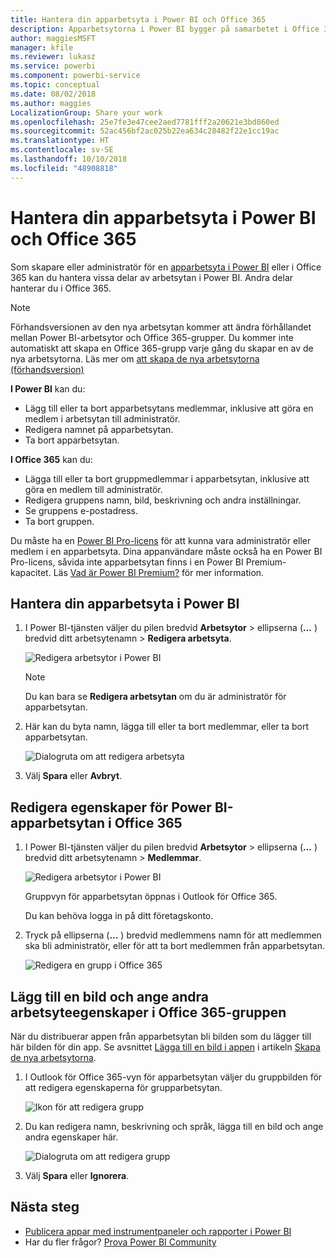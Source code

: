 ```yaml
---
title: Hantera din apparbetsyta i Power BI och Office 365
description: Apparbetsytorna i Power BI bygger på samarbetet i Office 365-grupper. Hantera dina apparbetsytor i Power BI och Office 365.
author: maggiesMSFT
manager: kfile
ms.reviewer: lukasz
ms.service: powerbi
ms.component: powerbi-service
ms.topic: conceptual
ms.date: 08/02/2018
ms.author: maggies
LocalizationGroup: Share your work
ms.openlocfilehash: 25e7fe3e47cee2aed7781fff2a20621e3bd860ed
ms.sourcegitcommit: 52ac456bf2ac025b22ea634c28482f22e1cc19ac
ms.translationtype: HT
ms.contentlocale: sv-SE
ms.lasthandoff: 10/10/2018
ms.locfileid: "48908818"
---
```

# <a name="manage-your-app-workspace-in-power-bi-and-office-365"></a>Hantera din apparbetsyta i Power BI och Office 365
Som skapare eller administratör för en [apparbetsyta i Power BI](service-create-distribute-apps.md) eller i Office 365 kan du hantera vissa delar av arbetsytan i Power BI. Andra delar hanterar du i Office 365. 

> [!NOTE]
> Förhandsversionen av den nya arbetsytan kommer att ändra förhållandet mellan Power BI-arbetsytor och Office 365-grupper. Du kommer inte automatiskt att skapa en Office 365-grupp varje gång du skapar en av de nya arbetsytorna. Läs mer om [att skapa de nya arbetsytorna (förhandsversion)](service-create-the-new-workspaces.md)

**I Power BI** kan du:

* Lägg till eller ta bort apparbetsytans medlemmar, inklusive att göra en medlem i arbetsytan till administratör.
* Redigera namnet på apparbetsytan.
* Ta bort apparbetsytan.

**I Office 365** kan du:

* Lägga till eller ta bort gruppmedlemmar i apparbetsytan, inklusive att göra en medlem till administratör.
* Redigera gruppens namn, bild, beskrivning och andra inställningar.
* Se gruppens e-postadress.
* Ta bort gruppen.

Du måste ha en [Power BI Pro-licens](service-features-license-type.md) för att kunna vara administratör eller medlem i en apparbetsyta. Dina appanvändare måste också ha en Power BI Pro-licens, såvida inte apparbetsytan finns i en Power BI Premium-kapacitet. Läs [Vad är Power BI Premium?](service-premium.md) för mer information.

## <a name="edit-your-app-workspace-in-power-bi"></a>Hantera din apparbetsyta i Power BI
1. I Power BI-tjänsten väljer du pilen bredvid **Arbetsytor** > ellipserna (**...** ) bredvid ditt arbetsytenamn > **Redigera arbetsyta**. 
   
   ![Redigera arbetsytor i Power BI](media/service-manage-app-workspace-in-power-bi-and-office-365/power-bi-app-ellipsis.png)
   
   > [!NOTE]
   > Du kan bara se **Redigera arbetsytan** om du är administratör för apparbetsytan.
   > 
   > 
2. Här kan du byta namn, lägga till eller ta bort medlemmar, eller ta bort apparbetsytan. 
   
   ![Dialogruta om att redigera arbetsyta](media/service-manage-app-workspace-in-power-bi-and-office-365/power-bi-app-edit-workspace.png)
3. Välj **Spara** eller **Avbryt**.

## <a name="edit-power-bi-app-workspace-properties-in-office-365"></a>Redigera egenskaper för Power BI-apparbetsytan i Office 365
1. I Power BI-tjänsten väljer du pilen bredvid **Arbetsytor** > ellipserna (**...** ) bredvid ditt arbetsytenamn > **Medlemmar**. 
   
   ![Redigera arbetsytor i Power BI](media/service-manage-app-workspace-in-power-bi-and-office-365/power-bi-app-ellipsis.png)
   
   Gruppvyn för apparbetsytan öppnas i Outlook för Office 365.
   
   Du kan behöva logga in på ditt företagskonto.
2. Tryck på ellipserna (**...** ) bredvid medlemmens namn för att medlemmen ska bli administratör, eller för att ta bort medlemmen från apparbetsytan. 
   
   ![Redigera en grupp i Office 365](media/service-manage-app-workspace-in-power-bi-and-office-365/pbi_managegroupo365.png)

## <a name="add-an-image-and-set-other-workspace-properties-in-the-office-365-group"></a>Lägg till en bild och ange andra arbetsyteegenskaper i Office 365-gruppen
När du distribuerar appen från apparbetsytan bli bilden som du lägger till här bilden för din app. Se avsnittet [Lägga till en bild i appen](service-create-workspaces.md#add-an-image-to-your-office-365-app-workspace-optional) i artikeln [Skapa de nya arbetsytorna](service-create-workspaces.md).

1. I Outlook för Office 365-vyn för apparbetsytan väljer du gruppbilden för att redigera egenskaperna för grupparbetsytan.
   
   ![Ikon för att redigera grupp](media/service-manage-app-workspace-in-power-bi-and-office-365/pbi_editgroupo365.png)
2. Du kan redigera namn, beskrivning och språk, lägga till en bild och ange andra egenskaper här.
   
   ![Dialogruta om att redigera grupp](media/service-manage-app-workspace-in-power-bi-and-office-365/pbi_editgrpo365dialog.png)
3. Välj **Spara** eller **Ignorera**.

## <a name="next-steps"></a>Nästa steg
* [Publicera appar med instrumentpaneler och rapporter i Power BI](service-create-distribute-apps.md)
* Har du fler frågor? [Prova Power BI Community](http://community.powerbi.com/)

